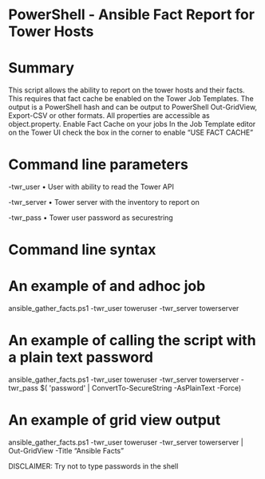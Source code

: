 # PowerShell - Ansible Fact Report for Tower Hosts

# Summary

This script allows the ability to report on the tower hosts and their facts. This requires that fact cache be enabled on the Tower Job Templates. The output is a PowerShell hash and can be output to PowerShell Out-GridView, Export-CSV or other formats. All properties are accessible as object.property.
Enable Fact Cache on your jobs
In the Job Template editor on the Tower UI check the box in the corner to enable “USE FACT CACHE”
 
# Command line parameters

-twr_user
•	User with ability to read the Tower API

-twr_server
•	Tower server with the inventory to report on

-twr_pass
•	Tower user password as securestring

# Command line syntax

# An example of and adhoc job

ansible_gather_facts.ps1 -twr_user toweruser -twr_server towerserver 

# An example of calling the script with a plain text password

ansible_gather_facts.ps1 -twr_user toweruser -twr_server towerserver -twr_pass $( 'password' | ConvertTo-SecureString -AsPlainText -Force)

# An example of grid view output

ansible_gather_facts.ps1 -twr_user toweruser -twr_server towerserver  | Out-GridView -Title “Ansible Facts”


DISCLAIMER: Try not to type passwords in the shell
